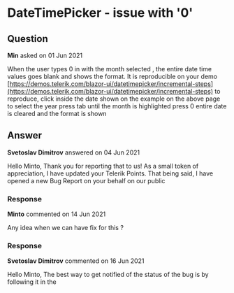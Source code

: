 # DateTimePicker - issue with '0'

## Question

**Min** asked on 01 Jun 2021

When the user types 0 in with the month selected , the entire date time values goes blank and shows the format. It is reproducible on your demo [https://demos.telerik.com/blazor-ui/datetimepicker/incremental-steps](https://demos.telerik.com/blazor-ui/datetimepicker/incremental-steps) to reproduce, click inside the date shown on the example on the above page to select the year press tab until the month is highlighted press 0 entire date is cleared and the format is shown

## Answer

**Svetoslav Dimitrov** answered on 04 Jun 2021

Hello Minto, Thank you for reporting that to us! As a small token of appreciation, I have updated your Telerik Points. That being said, I have opened a new Bug Report on your behalf on our public

### Response

**Minto** commented on 14 Jun 2021

Any idea when we can have fix for this ?

### Response

**Svetoslav Dimitrov** commented on 16 Jun 2021

Hello Minto, The best way to get notified of the status of the bug is by following it in the
